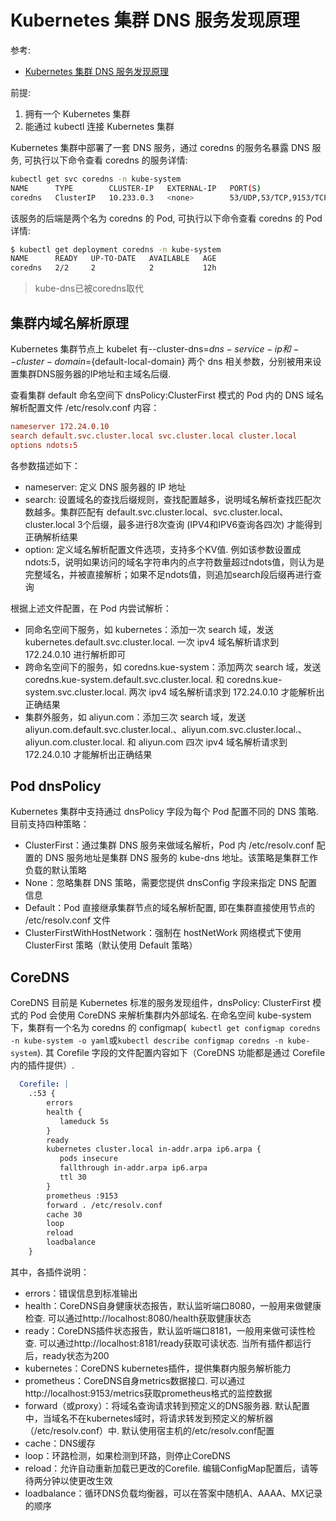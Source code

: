 # Kubernetes 集群 DNS 服务发现原理
参考:
- [Kubernetes 集群 DNS 服务发现原理](https://developer.aliyun.com/article/779121?spm=a2c6h.12873581.0.dArticle779121.32cc88143C3J6a)

前提:
1. 拥有一个 Kubernetes 集群
1. 能通过 kubectl 连接 Kubernetes 集群

Kubernetes 集群中部署了一套 DNS 服务，通过 coredns 的服务名暴露 DNS 服务, 可执行以下命令查看 coredns 的服务详情:
```bash
kubectl get svc coredns -n kube-system
NAME      TYPE        CLUSTER-IP   EXTERNAL-IP   PORT(S)                  AGE
coredns   ClusterIP   10.233.0.3   <none>        53/UDP,53/TCP,9153/TCP   12h
```

该服务的后端是两个名为 coredns 的 Pod, 可执行以下命令查看 coredns 的 Pod 详情:
```bash
$ kubectl get deployment coredns -n kube-system
NAME      READY   UP-TO-DATE   AVAILABLE   AGE
coredns   2/2     2            2           12h
```

> kube-dns已被coredns取代


## 集群内域名解析原理
Kubernetes 集群节点上 kubelet 有--cluster-dns=${dns-service-ip} 和 --cluster-domain=${default-local-domain} 两个 dns 相关参数，分别被用来设置集群DNS服务器的IP地址和主域名后缀.

查看集群 default 命名空间下 dnsPolicy:ClusterFirst 模式的 Pod 内的 DNS 域名解析配置文件 /etc/resolv.conf 内容：
```conf
nameserver 172.24.0.10
search default.svc.cluster.local svc.cluster.local cluster.local
options ndots:5
```

各参数描述如下：
- nameserver: 定义 DNS 服务器的 IP 地址
- search: 设置域名的查找后缀规则，查找配置越多，说明域名解析查找匹配次数越多。集群匹配有 default.svc.cluster.local、svc.cluster.local、cluster.local 3个后缀，最多进行8次查询 (IPV4和IPV6查询各四次) 才能得到正确解析结果
- option: 定义域名解析配置文件选项，支持多个KV值. 例如该参数设置成ndots:5，说明如果访问的域名字符串内的点字符数量超过ndots值，则认为是完整域名，并被直接解析；如果不足ndots值，则追加search段后缀再进行查询

根据上述文件配置，在 Pod 内尝试解析：
- 同命名空间下服务，如 kubernetes：添加一次 search 域，发送kubernetes.default.svc.cluster.local. 一次 ipv4 域名解析请求到 172.24.0.10 进行解析即可
- 跨命名空间下的服务，如 coredns.kue-system：添加两次 search 域，发送 coredns.kue-system.default.svc.cluster.local. 和 coredns.kue-system.svc.cluster.local. 两次 ipv4 域名解析请求到 172.24.0.10 才能解析出正确结果
- 集群外服务，如 aliyun.com：添加三次 search 域，发送 aliyun.com.default.svc.cluster.local.、aliyun.com.svc.cluster.local.、aliyun.com.cluster.local. 和 aliyun.com 四次 ipv4 域名解析请求到 172.24.0.10 才能解析出正确结果

## Pod dnsPolicy
Kubernetes 集群中支持通过 dnsPolicy 字段为每个 Pod 配置不同的 DNS 策略. 目前支持四种策略：
- ClusterFirst：通过集群 DNS 服务来做域名解析，Pod 内 /etc/resolv.conf 配置的 DNS 服务地址是集群 DNS 服务的 kube-dns 地址。该策略是集群工作负载的默认策略
- None：忽略集群 DNS 策略，需要您提供 dnsConfig 字段来指定 DNS 配置信息
- Default：Pod 直接继承集群节点的域名解析配置, 即在集群直接使用节点的 /etc/resolv.conf 文件
- ClusterFirstWithHostNetwork：强制在 hostNetWork 网络模式下使用 ClusterFirst 策略（默认使用 Default 策略）

## CoreDNS
CoreDNS 目前是 Kubernetes 标准的服务发现组件，dnsPolicy: ClusterFirst 模式的 Pod 会使用 CoreDNS 来解析集群内外部域名.
在命名空间 kube-system 下，集群有一个名为 coredns 的 configmap(` kubectl get configmap coredns -n kube-system -o yaml`或`kubectl describe configmap coredns -n kube-system`). 其 Corefile 字段的文件配置内容如下（CoreDNS 功能都是通过 Corefile 内的插件提供）.
```yaml
  Corefile: |
    .:53 {
        errors
        health {
           lameduck 5s
        }
        ready
        kubernetes cluster.local in-addr.arpa ip6.arpa {
           pods insecure
           fallthrough in-addr.arpa ip6.arpa
           ttl 30
        }
        prometheus :9153
        forward . /etc/resolv.conf
        cache 30
        loop
        reload
        loadbalance
    }
```

其中，各插件说明：
- errors：错误信息到标准输出
- health：CoreDNS自身健康状态报告，默认监听端口8080，一般用来做健康检查. 可以通过http://localhost:8080/health获取健康状态
- ready：CoreDNS插件状态报告，默认监听端口8181，一般用来做可读性检查. 可以通过http://localhost:8181/ready获取可读状态. 当所有插件都运行后，ready状态为200
- kubernetes：CoreDNS kubernetes插件，提供集群内服务解析能力
- prometheus：CoreDNS自身metrics数据接口. 可以通过http://localhost:9153/metrics获取prometheus格式的监控数据
- forward（或proxy）：将域名查询请求转到预定义的DNS服务器. 默认配置中，当域名不在kubernetes域时，将请求转发到预定义的解析器（/etc/resolv.conf）中. 默认使用宿主机的/etc/resolv.conf配置
- cache：DNS缓存
- loop：环路检测，如果检测到环路，则停止CoreDNS
- reload：允许自动重新加载已更改的Corefile. 编辑ConfigMap配置后，请等待两分钟以使更改生效
- loadbalance：循环DNS负载均衡器，可以在答案中随机A、AAAA、MX记录的顺序